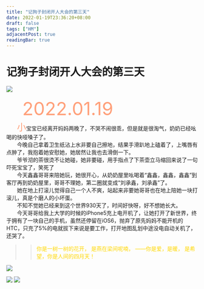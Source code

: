 ```yaml
---
title: "记狗子封闭开人大会的第三天"
date: 2022-01-19T23:36:20+08:00
draft: false
tags: ["HM"]
adjacentPost: true
readingBar: true
---
```



# 记狗子封闭开人大会的第三天

![](https://cdn.jsdelivr.net/gh/tosspi/img@main//img/11461642743247_.pic_hd.jpg)

&emsp;&emsp;&emsp;<font size=9 color=#ffa07a>2022.01.19</font><br>
&emsp;&emsp;<font size=5 color=#ffa07a>小</font>宝宝已经离开妈妈两晚了，不哭不闹很乖，但是就是很淘气，奶奶已经吆喝的快哑嗓子了。<br>
&emsp;&emsp;今晚自己拿着卫生纸沾上水非要自己擦地，结果手滑趴地上磕着了，上嘴唇有点肿了，我抱着她安慰她，她居然让我也去滑倒一下。<br>
&emsp;&emsp;爷爷沏的茶很烫不让她碰，她非要碰，用手指点了下茶壶立马缩回来说了一句 吓死宝宝了，笑死了<br>
&emsp;&emsp;今天鑫鑫哥哥来陪她玩，她很开心，从奶奶屋里吆喝着“鑫鑫，鑫鑫，鑫鑫”到客厅再到奶奶屋里，哥哥不理她，第二圈就变成“刘承鑫，刘承鑫”了。<br>
&emsp;&emsp;她在地上打滚儿觉得自己一个人不爽，站起来非要她哥哥也在地上陪她一块打滚儿，真是个磨人的小坏蛋。<br>
&emsp;&emsp;不知不觉她已经来到这个世界930天了，时间好快呀，好不想她长大。<br>
&emsp;&emsp;今天哥哥给我上大学的时候的iPhone5充上电开机了，让她打开了新世界，终于拥有了一块自己的手机，虽然还停留在iOS6，抛弃了原先妈妈不能开机的HTC，只充了5%的电就拔下来说是要工作，打开地图乱划中途没电自动关机了，还哭了。<br>
> > <font color=#ffd700>你是一树一树的花开，
> > 是燕在梁间呢喃，
> > ——你是爱，是暖，
> > 是希望，你是人间的四月天！</font><br>

![](https://cdn.jsdelivr.net/gh/tosspi/img@main//img/11451642743240_.pic_hd.jpg)

![](https://cdn.jsdelivr.net/gh/tosspi/img@main//img/11471642743252_.pic_hd.jpg)
![](https://cdn.jsdelivr.net/gh/tosspi/img@main//img/11481642743255_.pic_hd.jpg)
